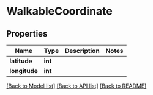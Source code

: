 # WalkableCoordinate

## Properties
Name | Type | Description | Notes
------------ | ------------- | ------------- | -------------
**latitude** | **int** |  | 
**longitude** | **int** |  | 

[[Back to Model list]](../README.md#documentation-for-models) [[Back to API list]](../README.md#documentation-for-api-endpoints) [[Back to README]](../README.md)


